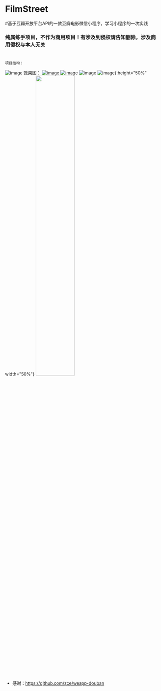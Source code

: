# FilmStreet
#基于豆瓣开放平台API的一款豆瓣电影微信小程序，学习小程序的一次实践
### 纯属练手项目，不作为商用项目！有涉及到侵权请告知删除，涉及商用侵权与本人无关
#
```
项目结构：
```
![image](https://github.com/YouriZhang/imagefolder/blob/master/wx-project.png)
效果图：
![image](https://github.com/YouriZhang/imagefolder/blob/master/a1.png)
![image](https://github.com/YouriZhang/imagefolder/blob/master/a2.png)
![image](https://github.com/YouriZhang/imagefolder/blob/master/a3.png)
![image](https://github.com/YouriZhang/imagefolder/blob/master/a1.png){:height="50%" width="50%"}
<img src="https://github.com/YouriZhang/imagefolder/blob/master/a1.png" width="50%" height="50%">
* 感谢：https://github.com/zce/weapp-douban
